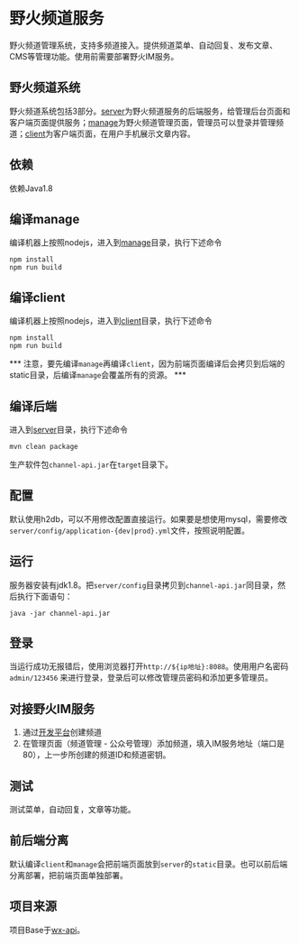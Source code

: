 # 野火频道服务
野火频道管理系统，支持多频道接入。提供频道菜单、自动回复、发布文章、CMS等管理功能。使用前需要部署野火IM服务。

## 野火频道系统
野火频道系统包括3部分。[server](./server)为野火频道服务的后端服务，给管理后台页面和客户端页面提供服务；[manage](./manage)为野火频道管理页面，管理员可以登录并管理频道；[client](./client)为客户端页面，在用户手机展示文章内容。

## 依赖
依赖Java1.8

## 编译manage
编译机器上按照nodejs，进入到[manage](./manage)目录，执行下述命令
```
npm install
npm run build
```

## 编译client
编译机器上按照nodejs，进入到[client](./client)目录，执行下述命令
```
npm install
npm run build
```

*** 注意，要先编译```manage```再编译```client```，因为前端页面编译后会拷贝到后端的static目录，后编译```manage```会覆盖所有的资源。 ***

## 编译后端
进入到[server](./server)目录，执行下述命令
```shell
mvn clean package
```
生产软件包```channel-api.jar```在```target```目录下。

## 配置
默认使用h2db，可以不用修改配置直接运行。如果要是想使用mysql，需要修改 ```server/config/application-{dev|prod}.yml```文件，按照说明配置。

## 运行
服务器安装有jdk1.8。把```server/config```目录拷贝到```channel-api.jar```同目录，然后执行下面语句：
```shell
java -jar channel-api.jar
```

## 登录
当运行成功无报错后，使用浏览器打开```http://${ip地址}:8088```。使用用户名密码 ```admin/123456``` 来进行登录，登录后可以修改管理员密码和添加更多管理员。

## 对接野火IM服务
1. 通过[开发平台](https://github.com/wildfirechat/open-platform)创建频道
2. 在管理页面（频道管理 - 公众号管理）添加频道，填入IM服务地址（端口是80），上一步所创建的频道ID和频道密钥。

## 测试
测试菜单，自动回复，文章等功能。

## 前后端分离
默认编译```client```和```manage```会把前端页面放到```server```的```static```目录。也可以前后端分离部署，把前端页面单独部署。

## 项目来源
项目Base于[wx-api](https://github.com/niefy/wx-api)。
